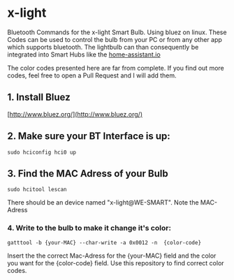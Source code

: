 # x-light

Bluetooth Commands for the x-light Smart Bulb. Using bluez on linux.
These Codes can be used to control the bulb from your PC or from any other app which supports bluetooth.
The lightbulb can than consequently be integrated into Smart Hubs like the [home-assistant.io](http://www.home-assistant.io/)

The color codes presented here are far from complete. If you find out more codes, feel free to open a Pull Request and I will add them.




## 1. Install Bluez
[http://www.bluez.org/](http://www.bluez.org/)

## 2. Make sure your BT Interface is up:
	sudo hciconfig hci0 up
    
## 3. Find the MAC Adress of your Bulb
	sudo hcitool lescan

There should be an device named "x-light@WE-SMART". Note the MAC-Adress


### 4. Write to the bulb to make it change it's color:

	gatttool -b {your-MAC} --char-write -a 0x0012 -n  {color-code}
    
Insert the the correct Mac-Adress for the {your-MAC} field and the color you want for the {color-code} field.
Use this repository to find correct color codes.
